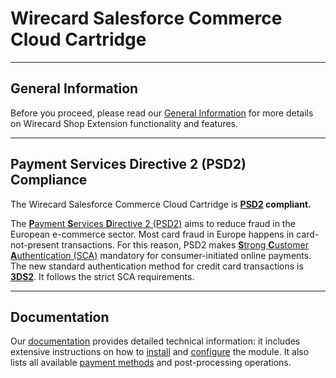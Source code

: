 # Wirecard Salesforce Commerce Cloud Cartridge

***
## General Information 
Before you proceed, please read our [General Information](https://github.com/wirecard/salesforce-ee/wiki/Wirecard-Shop-Extensions-General-Information) for more details on Wirecard Shop Extension functionality and features.

***
## Payment Services Directive 2 (PSD2) Compliance 
The Wirecard Salesforce Commerce Cloud Cartridge is **[PSD2](https://doc.wirecard.com/CreditCard.html#CreditCard_PSD2) compliant.**  

The [**P**ayment **S**ervices **D**irective 2 (PSD2)](https://doc.wirecard.com/CreditCard.html#CreditCard_PSD2) aims to reduce fraud in the European e-commerce sector. Most card fraud in Europe happens in card-not-present transactions. For this reason, PSD2 makes [**S**trong **C**ustomer **A**uthentication (SCA)](https://doc.wirecard.com/CreditCard.html#CreditCard_PSD2_SCA) mandatory for consumer-initiated online payments. The new standard authentication method for credit card transactions is [**3DS2**](https://doc.wirecard.com/CreditCard.html#CreditCard_3DS2). It follows the strict SCA requirements. 

***
## Documentation
Our [documentation](https://github.com/wirecard/salesforce-ee/wiki) provides detailed technical information: it includes extensive instructions on how to [install](https://github.com/wirecard/salesforce-ee/wiki/Installation) and [configure](https://github.com/wirecard/salesforce-ee/wiki/Configuration) the module. It also lists all available [payment methods](https://github.com/wirecard/salesforce-ee/wiki#supported-payment-methods) and post-processing operations.
